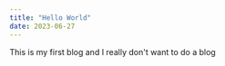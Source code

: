 ```yaml
---
title: "Hello World"
date: 2023-06-27
---
```


This is my first blog and I really don't want to do a blog
